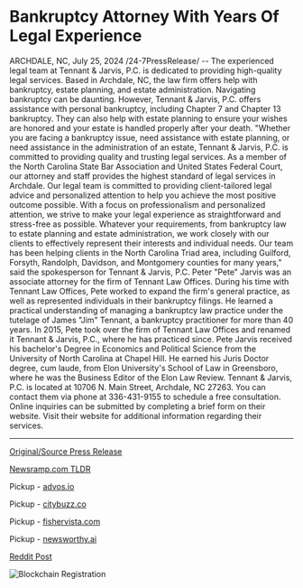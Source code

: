# Bankruptcy Attorney With Years Of Legal Experience

ARCHDALE, NC, July 25, 2024 /24-7PressRelease/ -- The experienced legal team at Tennant & Jarvis, P.C. is dedicated to providing high-quality legal services. Based in Archdale, NC, the law firm offers help with bankruptcy, estate planning, and estate administration.  Navigating bankruptcy can be daunting. However, Tennant & Jarvis, P.C. offers assistance with personal bankruptcy, including Chapter 7 and Chapter 13 bankruptcy. They can also help with estate planning to ensure your wishes are honored and your estate is handled properly after your death.  "Whether you are facing a bankruptcy issue, need assistance with estate planning, or need assistance in the administration of an estate, Tennant & Jarvis, P.C. is committed to providing quality and trusting legal services. As a member of the North Carolina State Bar Association and United States Federal Court, our attorney and staff provides the highest standard of legal services in Archdale. Our legal team is committed to providing client-tailored legal advice and personalized attention to help you achieve the most positive outcome possible. With a focus on professionalism and personalized attention, we strive to make your legal experience as straightforward and stress-free as possible. Whatever your requirements, from bankruptcy law to estate planning and estate administration, we work closely with our clients to effectively represent their interests and individual needs. Our team has been helping clients in the North Carolina Triad area, including Guilford, Forsyth, Randolph, Davidson, and Montgomery counties for many years," said the spokesperson for Tennant & Jarvis, P.C.  Peter "Pete" Jarvis was an associate attorney for the firm of Tennant Law Offices. During his time with Tennant Law Offices, Pete worked to expand the firm's general practice, as well as represented individuals in their bankruptcy filings. He learned a practical understanding of managing a bankruptcy law practice under the tutelage of James "Jim" Tennant, a bankruptcy practitioner for more than 40 years. In 2015, Pete took over the firm of Tennant Law Offices and renamed it Tennant & Jarvis, P.C., where he has practiced since.  Pete Jarvis received his bachelor's Degree in Economics and Political Science from the University of North Carolina at Chapel Hill. He earned his Juris Doctor degree, cum laude, from Elon University's School of Law in Greensboro, where he was the Business Editor of the Elon Law Review.  Tennant & Jarvis, P.C. is located at 10706 N. Main Street, Archdale, NC 27263. You can contact them via phone at 336-431-9155 to schedule a free consultation. Online inquiries can be submitted by completing a brief form on their website. Visit their website for additional information regarding their services. 

---

[Original/Source Press Release](https://www.24-7pressrelease.com/press-release/512803/bankruptcy-attorney-with-years-of-legal-experience)
                    

[Newsramp.com TLDR](https://newsramp.com/curated-news/tennant-jarvis-p-c-providing-quality-legal-services-in-archdale-nc/194743aae76a11c0e3da0b44fc4793ac) 


Pickup - [advos.io](https://advos.io/en/tennant-jarvis-p-c-offers-comprehensive-legal-services-in-archdale-nc/20245240)

Pickup - [citybuzz.co](https://citybuzz.co/2024/07/25/tennant-jarvis-p-c-offers-expert-bankruptcy-and-estate-planning-services-in-archdale-nc)

Pickup - [fishervista.com](https://fishervista.com/en/tennant-jarvis-p-c-offers-comprehensive-legal-services-in-bankruptcy-and-estate-planning/20245240)

Pickup - [newsworthy.ai](https://newsworthy.ai/curated/tennant-jarvis-p-c-offers-comprehensive-legal-services-in-bankruptcy-and-estate-planning)
 



[Reddit Post](https://www.reddit.com/r/newsramp/comments/1ebonmt/tennant_jarvis_pc_providing_quality_legal/) 



![Blockchain Registration](https://cdn.newsramp.app/24-7PressRelease/qrcode/247/25/rain1c6n.webp)